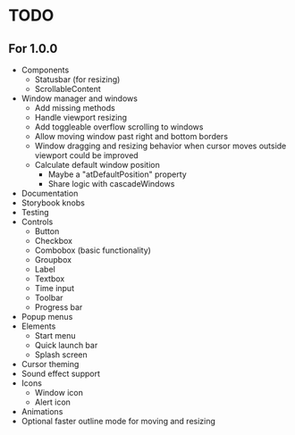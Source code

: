# TODO

## For 1.0.0

* Components
  * Statusbar (for resizing)
  * ScrollableContent
* Window manager and windows
  * Add missing methods
  * Handle viewport resizing
  * Add toggleable overflow scrolling to windows
  * Allow moving window past right and bottom borders
  * Window dragging and resizing behavior when cursor moves outside viewport
    could be improved
  * Calculate default window position
    * Maybe a "atDefaultPosition" property
    * Share logic with cascadeWindows
* Documentation
* Storybook knobs
* Testing
* Controls
  * Button
  * Checkbox
  * Combobox (basic functionality)
  * Groupbox
  * Label
  * Textbox
  * Time input
  * Toolbar
  * Progress bar
* Popup menus
* Elements
  * Start menu
  * Quick launch bar
  * Splash screen
* Cursor theming
* Sound effect support
* Icons
  * Window icon
  * Alert icon
* Animations
* Optional faster outline mode for moving and resizing
